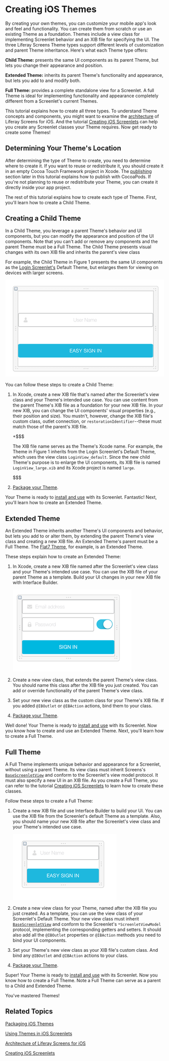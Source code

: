 # Creating iOS Themes [](id=creating-ios-themes)

By creating your own themes, you can customize your mobile app's look and feel
and functionality. You can create them from scratch or use an existing Theme as
a foundation. Themes include a view class for implementing Screenlet behavior
and an XIB file for specifying the UI. The three Liferay Screens Theme types
support different levels of customization and parent Theme inheritance. Here's
what each Theme type offers: 

**Child Theme:** presents the same UI components as its parent Theme, but lets 
you change their appearance and position.

**Extended Theme:** inherits its parent Theme's functionality and appearance,
but lets you add to and modify both.

**Full Theme:** provides a complete standalone view for a Screenlet. A full
Theme is ideal for implementing functionality and appearance completely
different from a Screenlet's current Themes.

This tutorial explains how to create all three types. To understand Theme concepts and components, you might want to examine the
[architecture](/develop/tutorials/-/knowledge_base/6-2/architecture-of-liferay-screens-for-ios)
of Liferay Screens for iOS. And the tutorial
[Creating iOS Screenlets](/develop/tutorials/-/knowledge_base/6-2/creating-ios-screenlets)
can help you create any Screenlet classes your Theme requires. Now get ready to
create some Themes! 

## Determining Your Theme's Location [](id=determining-your-themes-location)

After determining the type of Theme to create, you need to determine where to
create it. If you want to reuse or redistribute it, you should create it in an
empty Cocoa Touch Framework project in Xcode. The 
[publishing](/develop/tutorials/-/knowledge_base/6-2/creating-ios-themes#publish-your-themes-using-cocoapods)
section later in this tutorial explains how to publish with CocoaPods. If you're
not planning to reuse or redistribute your Theme, you can create it directly
inside your app project. 

The rest of this tutorial explains how to create each type of Theme. First,
you'll learn how to create a Child Theme.

## Creating a Child Theme [](id=creating-a-child-theme)

In a Child Theme, you leverage a parent Theme's behavior and UI components, but
you can modify the appearance and position of the UI components. Note that you
can't add or remove any components and the parent Theme must be a Full Theme.
The Child Theme presents visual changes with its own XIB file and inherits the
parent's view class

For example, the Child Theme in Figure 1 presents the same UI components as the
[Login Screenlet's](https://github.com/liferay/liferay-screens/tree/1.0.0/ios/Framework/Core/Auth/LoginScreenlet)
Default Theme, but enlarges them for viewing on devices with larger screens.

![Figure 1: The UI components are enlarged in the the example Child Theme's XIB file.](../../images/screens-ios-xcode-child-theme.png)

You can follow these steps to create a Child Theme:  

1.  In Xcode, create a new XIB file that's named after the Screenlet's view
    class and your Theme's intended use case. You can use content from the
    parent Theme's XIB file as a foundation for your new XIB file. In your new
    XIB, you can change the UI components' visual properties (e.g., their position and size). You mustn't, however, change the XIB file's custom
    class, outlet connection, or `restorationIdentifier`--these must match those
    of the parent's XIB file.

	+$$$

	The XIB file name serves as the Theme's Xcode name. For example, the Theme
	in Figure 1 inherits from the Login Screenlet's Default Theme, which uses
	the view class `LoginView_default`. Since the new child Theme's purpose is
	to enlarge the UI components, its XIB file is named
	`LoginView_large.xib` and its Xcode project is named `large`. 

	$$$

2.  [Package your Theme](/develop/tutorials/-/knowledge_base/6-2/packaging-ios-themes). 

Your Theme is ready to
[install and use](/develop/tutorials/-/knowledge_base/6-2/using-themes-in-ios-screenlets)
with its Screenlet. Fantastic! Next, you'll learn how to create an Extended
Theme.

## Extended Theme [](id=extended-theme)

An Extended Theme inherits another Theme's UI components and behavior, but lets
you add to or alter them, by extending the parent Theme's view class and
creating a new XIB file. An Extended Theme's parent must be a Full Theme. The
[Flat7 Theme](https://github.com/liferay/liferay-screens/tree/1.0.0/ios/Framework/Themes/Flat7),
for example, is an Extended Theme.

These steps explain how to create an Extended Theme:

1.  In Xcode, create a new XIB file named after the Screenlet's view class and
    your Theme's intended use case. You can use the XIB file of your parent
    Theme as a template. Build your UI changes in your new XIB file with
    Interface Builder.

    ![Figure 2: This example Extended Theme's XIB file extends the Login Portlet's UI and behavior with a switch that lets the user show or hide the password field value.](../../images/screens-ios-xcode-ext-theme.png)

2.  Create a new view class, that extends the parent Theme's view class. You 
    should name this class after the XIB file you just created. You can add or
    override functionality of the parent Theme's view class.

3.  Set your new view class as the custom class for your Theme's XIB file.
    If you added `@IBOutlet` or `@IBAction` actions, bind them to your class. 

4.  [Package your Theme](/develop/tutorials/-/knowledge_base/6-2/packaging-ios-themes). 

Well done! Your Theme is ready to
[install and use](/develop/tutorials/-/knowledge_base/6-2/using-themes-in-ios-screenlets)
with its Screenlet. Now you know how to create and use an Extended Theme. Next,
you'll learn how to create a Full Theme.

## Full Theme [](id=full-theme)

A Full Theme implements unique behavior and appearance for a Screenlet, without
using a parent Theme. Its view class must inherit Screens's
[`BaseScreenletView`](https://github.com/liferay/liferay-screens/blob/1.0.0/ios/Framework/Core/Base/BaseScreenletView.swift)
and conform to the Screenlet's view model protocol. It must also specify a new
UI in an XIB file. As you create a Full Theme, you can refer to the tutorial
[Creating iOS Screenlets](/develop/tutorials/-/knowledge_base/6-2/creating-ios-screenlets)
to learn how to create these classes.  

Follow these steps to create a Full Theme:

1.  Create a new XIB file and use Interface Builder to build your UI. You can
    use the XIB file from the Screenlet's default Theme as a template. Also, you
    should name your new XIB file after the Screenlet's view class and your
    Theme's intended use case. 

    ![Figure 3: This Full Theme for the Login Screenlet, includes a text field for entering the user name, uses the UDID for the password, and adds a *Sign In* button with the same `restorationIdentifier` as the Default Theme.](../../images/screens-ios-xcode-full-theme.png)

2.  Create a new view class for your Theme, named after the XIB file you just 
    created. As a template, you can use the view class of your Screenlet's
    Default Theme. Your new view class must inherit
    [`BaseScreenletView`](https://github.com/liferay/liferay-screens/blob/1.0.0/ios/Framework/Core/Base/BaseScreenletView.swift)
	and conform to the Screenlet's `*ScreenletViewModel` protocol, implementing
	the corresponding getters and setters. It should also add all the
	`@IBOutlet` properties or `@IBAction` methods you need to bind your UI
	components. 

3.  Set your Theme's new view class as your XIB file's custom class. And bind 
    any `@IBOutlet` and `@IBAction` actions to your class. 

4.  [Package your Theme](/develop/tutorials/-/knowledge_base/6-2/packaging-ios-themes). 

Super! Your Theme is ready to
[install and use](/develop/tutorials/-/knowledge_base/6-2/using-themes-in-ios-screenlets)
with its Screenlet. Now you know how to create a Full Theme. Note a Full Theme
can serve as a parent to a Child and Extended Theme. 

You've mastered Themes! 

## Related Topics [](id=related-topics)

[Packaging iOS Themes](/develop/tutorials/-/knowledge_base/6-2/packaging-ios-themes)

[Using Themes in iOS Screenlets](/develop/tutorials/-/knowledge_base/6-2/using-themes-in-ios-screenlets)

[Architecture of Liferay Screens for iOS](/develop/tutorials/-/knowledge_base/6-2/architecture-of-liferay-screens-for-ios)

[Creating iOS Screenlets](/develop/tutorials/-/knowledge_base/6-2/creating-ios-screenlets)
